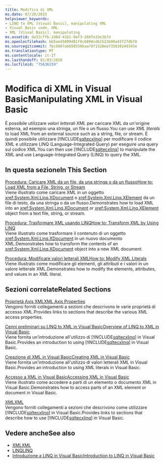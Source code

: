 ```yaml
---
title: Modifica di XML
ms.date: 07/20/2015
helpviewer_keywords:
- LINQ to XML [Visual Basic], manipulating XML
- Visual Basic code, XML
- XML [Visual Basic], manipulating
ms.assetid: da32cffb-198d-41b1-9af3-260fe32e3b7d
ms.openlocfilehash: bb5aed5099d81f8c8898cd61523b90a43f27db78
ms.sourcegitcommit: 7bc6887ab658550baa78f1520ea735838249345e
ms.translationtype: MT
ms.contentlocale: it-IT
ms.lasthandoff: 01/03/2020
ms.locfileid: "75636159"
---
```

# <a name="manipulating-xml-in-visual-basic"></a><span data-ttu-id="1e874-102">Modifica di XML in Visual Basic</span><span class="sxs-lookup"><span data-stu-id="1e874-102">Manipulating XML in Visual Basic</span></span>
<span data-ttu-id="1e874-103">È possibile utilizzare *valori letterali XML* per caricare XML da un'origine esterna, ad esempio una stringa, un file o un flusso.</span><span class="sxs-lookup"><span data-stu-id="1e874-103">You can use *XML literals* to load XML from an external source such as a string, file, or stream.</span></span> <span data-ttu-id="1e874-104">È quindi possibile utilizzare [!INCLUDE[sqltecxlinq](~/includes/sqltecxlinq-md.md)] per modificare il codice XML e utilizzare LINQ (Language-Integrated Query) per eseguire una query sul codice XML.</span><span class="sxs-lookup"><span data-stu-id="1e874-104">You can then use [!INCLUDE[sqltecxlinq](~/includes/sqltecxlinq-md.md)] to manipulate the XML and use Language-Integrated Query (LINQ) to query the XML.</span></span>  
  
## <a name="in-this-section"></a><span data-ttu-id="1e874-105">In questa sezione</span><span class="sxs-lookup"><span data-stu-id="1e874-105">In This Section</span></span>  
 [<span data-ttu-id="1e874-106">Procedura: Caricare XML da un file, da una stringa o da un flusso</span><span class="sxs-lookup"><span data-stu-id="1e874-106">How to: Load XML from a File, String, or Stream</span></span>](../../../../visual-basic/programming-guide/language-features/xml/how-to-load-xml-from-a-file-string-or-stream.md)  
 <span data-ttu-id="1e874-107">Viene illustrato come caricare XML in un oggetto <xref:System.Xml.Linq.XDocument> o <xref:System.Xml.Linq.XElement> da un file di testo, da una stringa o da un flusso.</span><span class="sxs-lookup"><span data-stu-id="1e874-107">Demonstrates how to load XML into an <xref:System.Xml.Linq.XDocument> or <xref:System.Xml.Linq.XElement> object from a text file, string, or stream.</span></span>  
  
 [<span data-ttu-id="1e874-108">Procedura: Trasformare XML usando LINQ</span><span class="sxs-lookup"><span data-stu-id="1e874-108">How to: Transform XML by Using LINQ</span></span>](../../../../visual-basic/programming-guide/language-features/xml/how-to-transform-xml-by-using-linq.md)  
 <span data-ttu-id="1e874-109">Viene illustrato come trasformare il contenuto di un oggetto <xref:System.Xml.Linq.XDocument> in un nuovo documento XML.</span><span class="sxs-lookup"><span data-stu-id="1e874-109">Demonstrates how to transform the contents of an <xref:System.Xml.Linq.XDocument> object into a new XML document.</span></span>  
  
 [<span data-ttu-id="1e874-110">Procedura: Modificare valori letterali XML</span><span class="sxs-lookup"><span data-stu-id="1e874-110">How to: Modify XML Literals</span></span>](../../../../visual-basic/programming-guide/language-features/xml/how-to-modify-xml-literals.md)  
 <span data-ttu-id="1e874-111">Viene illustrato come modificare gli elementi, gli attributi e i valori in un valore letterale XML.</span><span class="sxs-lookup"><span data-stu-id="1e874-111">Demonstrates how to modify the elements, attributes, and values in an XML literal.</span></span>  
  
## <a name="related-sections"></a><span data-ttu-id="1e874-112">Sezioni correlate</span><span class="sxs-lookup"><span data-stu-id="1e874-112">Related Sections</span></span>  
 [<span data-ttu-id="1e874-113">Proprietà Axis XML</span><span class="sxs-lookup"><span data-stu-id="1e874-113">XML Axis Properties</span></span>](../../../../visual-basic/language-reference/xml-axis/index.md)  
 <span data-ttu-id="1e874-114">Vengono forniti collegamenti a sezioni che descrivono le varie proprietà di accesso XML.</span><span class="sxs-lookup"><span data-stu-id="1e874-114">Provides links to sections that describe the various XML access properties.</span></span>  
  
 [<span data-ttu-id="1e874-115">Cenni preliminari su LINQ to XML in Visual Basic</span><span class="sxs-lookup"><span data-stu-id="1e874-115">Overview of LINQ to XML in Visual Basic</span></span>](../../../../visual-basic/programming-guide/language-features/xml/overview-of-linq-to-xml.md)  
 <span data-ttu-id="1e874-116">Viene fornita un'introduzione all'utilizzo di [!INCLUDE[sqltecxlinq](~/includes/sqltecxlinq-md.md)] in Visual Basic.</span><span class="sxs-lookup"><span data-stu-id="1e874-116">Provides an introduction to using [!INCLUDE[sqltecxlinq](~/includes/sqltecxlinq-md.md)] in Visual Basic.</span></span>  
  
 [<span data-ttu-id="1e874-117">Creazione di XML in Visual Basic</span><span class="sxs-lookup"><span data-stu-id="1e874-117">Creating XML in Visual Basic</span></span>](../../../../visual-basic/programming-guide/language-features/xml/creating-xml.md)  
 <span data-ttu-id="1e874-118">Viene fornita un'introduzione all'utilizzo di valori letterali XML in Visual Basic.</span><span class="sxs-lookup"><span data-stu-id="1e874-118">Provides an introduction to using XML literals in Visual Basic.</span></span>  
  
 [<span data-ttu-id="1e874-119">Accesso a XML in Visual Basic</span><span class="sxs-lookup"><span data-stu-id="1e874-119">Accessing XML in Visual Basic</span></span>](../../../../visual-basic/programming-guide/language-features/xml/accessing-xml.md)  
 <span data-ttu-id="1e874-120">Viene illustrato come accedere a parti di un elemento o documento XML in Visual Basic.</span><span class="sxs-lookup"><span data-stu-id="1e874-120">Demonstrates how to access parts of an XML element or document in Visual Basic.</span></span>  
  
 [<span data-ttu-id="1e874-121">XML</span><span class="sxs-lookup"><span data-stu-id="1e874-121">XML</span></span>](../../../../visual-basic/programming-guide/language-features/xml/index.md)  
 <span data-ttu-id="1e874-122">Vengono forniti collegamenti a sezioni che descrivono come utilizzare [!INCLUDE[sqltecxlinq](~/includes/sqltecxlinq-md.md)] in Visual Basic.</span><span class="sxs-lookup"><span data-stu-id="1e874-122">Provides links to sections that describe how to use [!INCLUDE[sqltecxlinq](~/includes/sqltecxlinq-md.md)] in Visual Basic.</span></span>  
  
## <a name="see-also"></a><span data-ttu-id="1e874-123">Vedere anche</span><span class="sxs-lookup"><span data-stu-id="1e874-123">See also</span></span>

- [<span data-ttu-id="1e874-124">XML</span><span class="sxs-lookup"><span data-stu-id="1e874-124">XML</span></span>](../../../../visual-basic/programming-guide/language-features/xml/index.md)
- [<span data-ttu-id="1e874-125">LINQ</span><span class="sxs-lookup"><span data-stu-id="1e874-125">LINQ</span></span>](../../../../visual-basic/programming-guide/language-features/linq/index.md)
- [<span data-ttu-id="1e874-126">Introduzione a LINQ in Visual Basic</span><span class="sxs-lookup"><span data-stu-id="1e874-126">Introduction to LINQ in Visual Basic</span></span>](../../../../visual-basic/programming-guide/language-features/linq/introduction-to-linq.md)
